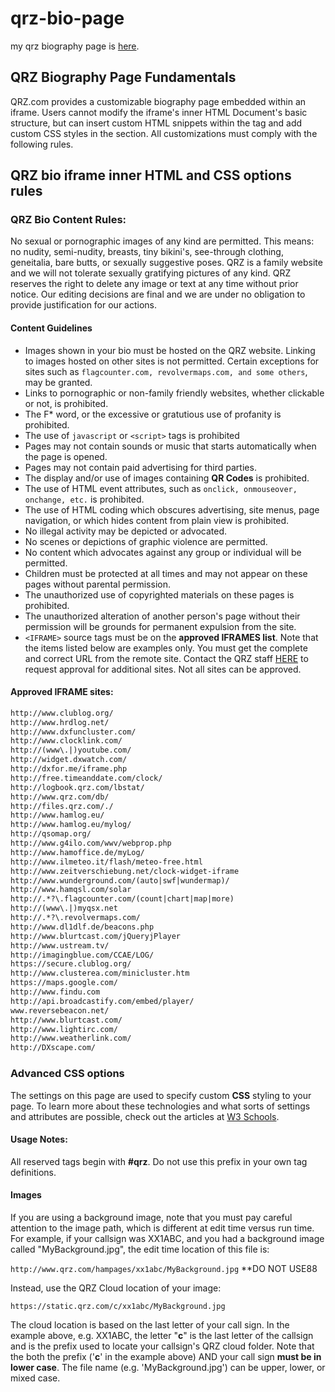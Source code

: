 # qrz-bio-page
my qrz biography page is [here](https://www.qrz.com/db/BG6LH#t_bio).

## QRZ Biography Page Fundamentals

QRZ.com provides a customizable biography page embedded within an iframe. Users cannot modify the iframe's inner HTML Document's basic structure, but can insert custom HTML snippets within the <body> tag and add custom CSS styles in the <head> section. All customizations must comply with the following rules.

## QRZ bio iframe inner HTML and CSS options rules

### QRZ Bio Content Rules:

No sexual or pornographic images of any kind are permitted. This means: no nudity, semi-nudity, breasts, tiny bikini's, see-through clothing, geneitalia, bare butts, or sexually suggestive poses. QRZ is a family website and we will not tolerate sexually gratifying pictures of any kind. QRZ reserves the right to delete any image or text at any time without prior notice. Our editing decisions are final and we are under no obligation to provide justification for our actions.

#### Content Guidelines

- Images shown in your bio must be hosted on the QRZ website. Linking to images hosted on other sites is not permitted. Certain exceptions for sites such as `flagcounter.com, revolvermaps.com, and some others`, may be granted.
- Links to pornographic or non-family friendly websites, whether clickable or not, is prohibited.
- The F* word, or the excessive or gratutious use of profanity is prohibited.
- The use of `javascript` or `<script>` tags is prohibited
- Pages may not contain sounds or music that starts automatically when the page is opened.
- Pages may not contain paid advertising for third parties.
- The display and/or use of images containing **QR Codes** is prohibited.
- The use of HTML event attributes, such as `onclick, onmouseover, onchange, etc.` is prohibited.
- The use of HTML coding which obscures advertising, site menus, page navigation, or which hides content from plain view is prohibited.
- No illegal activity may be depicted or advocated.
- No scenes or depictions of graphic violence are permitted.
- No content which advocates against any group or individual will be permitted.
- Children must be protected at all times and may not appear on these pages without parental permission.
- The unauthorized use of copyrighted materials on these pages is prohibited.
- The unauthorized alteration of another person's page without their permission will be grounds for permanent expulsion from the site.
- `<IFRAME>` source tags must be on the **approved IFRAMES list**. Note that the items listed below are examples only. You must get the complete and correct URL from the remote site. Contact the QRZ staff [HERE](mailto:editor@qrz.com?subject=IFRAME%20request%20from%20BG6LH) to request approval for additional sites. Not all sites can be approved.

#### Approved IFRAME sites:
```txt
http://www.clublog.org/
http://www.hrdlog.net/
http://www.dxfuncluster.com/
http://www.clocklink.com/
http://(www\.|)youtube.com/
http://widget.dxwatch.com/
http://dxfor.me/iframe.php
http://free.timeanddate.com/clock/
http://logbook.qrz.com/lbstat/
http://www.qrz.com/db/
http://files.qrz.com/./
http://www.hamlog.eu/
http://www.hamlog.eu/mylog/
http://qsomap.org/
http://www.g4ilo.com/wwv/webprop.php
http://www.hamoffice.de/myLog/
http://www.ilmeteo.it/flash/meteo-free.html
http://www.zeitverschiebung.net/clock-widget-iframe
http://www.wunderground.com/(auto|swf|wundermap)/
http://www.hamqsl.com/solar
http://.*?\.flagcounter.com/(count|chart|map|more)
http://(www\.|)myqsx.net
http://.*?\.revolvermaps.com/
http://www.dl1dlf.de/beacons.php
http://www.blurtcast.com/jQueryjPlayer
http://www.ustream.tv/
http://imagingblue.com/CCAE/LOG/
https://secure.clublog.org/
http://www.clusterea.com/minicluster.htm
https://maps.google.com/
http://www.findu.com
http://api.broadcastify.com/embed/player/
www.reversebeacon.net/
http://www.blurtcast.com/
http://www.lightirc.com/
http://www.weatherlink.com/
http://DXscape.com/
```

### Advanced CSS options

The settings on this page are used to specify custom **CSS** styling to your page. To learn more about these technologies and what sorts of settings and attributes are possible, check out the articles at [W3 Schools](https://www.w3schools.com/css/default.asp).

#### Usage Notes: 

All reserved tags begin with **#qrz**. Do not use this prefix in your own tag definitions.

#### Images  
If you are using a background image, note that you must pay careful attention to the image path, which is different at edit time versus run time. For example, if your callsign was XX1ABC, and you had a background image called "MyBackground.jpg", the edit time location of this file is:

`http://www.qrz.com/hampages/xx1abc/MyBackground.jpg` **DO NOT USE88

Instead, use the QRZ Cloud location of your image:

`https://static.qrz.com/c/xx1abc/MyBackground.jpg`

The cloud location is based on the last letter of your call sign. In the example above, e.g. XX1ABC, the letter "**c**" is the last letter of the callsign and is the prefix used to locate your callsign's QRZ cloud folder. Note that the both the prefix ('**c**' in the example above) AND your call sign **must be in lower case**. The file name (e.g. 'MyBackground.jpg') can be upper, lower, or mixed case.

